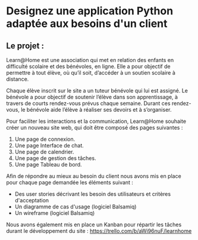 # Designez une application Python adaptée aux besoins d'un client

## Le projet :
Learn@Home est une association qui met en relation des enfants en difficulté
scolaire et des bénévoles, en ligne. Elle a pour objectif de permettre à tout élève,
où qu’il soit, d’accéder à un soutien scolaire à distance.

Chaque élève inscrit sur le site a un tuteur bénévole qui lui est assigné. Le
bénévole a pour objectif de soutenir l’élève dans son apprentissage, à travers de
courts rendez-vous prévus chaque semaine. Durant ces rendez-vous, le bénévole
aide l’élève à réaliser ses devoirs et à s’organiser.

Pour faciliter les interactions et la communication, Learn@Home souhaite créer
un nouveau site web, qui doit être composé des pages suivantes :
1. Une page de connexion.
2. Une page Interface de chat.
3. Une page de calendrier.
4. Une page de gestion des tâches.
5. Une page Tableau de bord.

Afin de répondre au mieux au besoin du client nous avons mis en place pour chaque page demandée les éléments suivant :
- Des user stories décrivant les besoin des utilisateurs et critères d'acceptation
- Un diagramme de cas d'usage (logiciel Balsamiq)
- Un wireframe (logiciel Balsamiq)

Nous avons également mis en place un Kanban pour répartir les tâches durant le développement du site :
https://trello.com/b/aWi96nuF/learnhome
